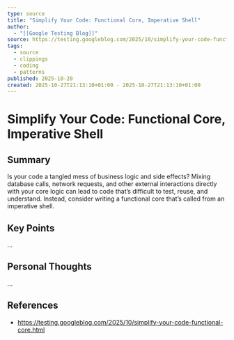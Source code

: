 ```yaml
---
type: source
title: "Simplify Your Code: Functional Core, Imperative Shell"
author:
  - "[[Google Testing Blog]]"
source: https://testing.googleblog.com/2025/10/simplify-your-code-functional-core.html
tags:
  - source
  - clippings
  - coding
  - patterns
published: 2025-10-20
created: 2025-10-27T21:13:10+01:00 - 2025-10-27T21:13:10+01:00
---
```

#  Simplify Your Code: Functional Core, Imperative Shell

## Summary

Is your code a tangled mess of business logic and side effects? Mixing database calls, network requests, and other external interactions directly with your core logic can lead to code that’s difficult to test, reuse, and understand. Instead, consider writing a functional core that’s called from an imperativ​​e shell.

## Key Points

...

## Personal Thoughts

...

## References

- https://testing.googleblog.com/2025/10/simplify-your-code-functional-core.html


